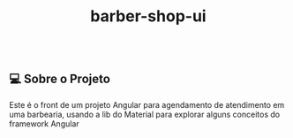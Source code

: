 <!--START_SECTION:header-->
<div align="center">
  <p align="center">
    <h1>barber-shop-ui</h1>
  </p>
</div>

<br/>
<br/>

## 💻 Sobre o Projeto

Este é o front de um projeto Angular para agendamento de atendimento em uma barbearia, usando a lib do Material para explorar alguns conceitos do framework Angular
